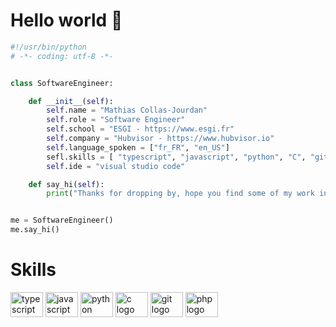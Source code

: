 # Hello world 👋

```python
#!/usr/bin/python
# -*- coding: utf-8 -*-


class SoftwareEngineer:

    def __init__(self):
        self.name = "Mathias Collas-Jourdan"
        self.role = "Software Engineer"
        self.school = "ESGI - https://www.esgi.fr"
        self.company = "Hubvisor - https://www.hubvisor.io"
        self.language_spoken = ["fr_FR", "en_US"]
        sefl.skills = [ "typescript", "javascript", "python", "C", "git", "php"]
        self.ide = "visual studio code"

    def say_hi(self):
        print("Thanks for dropping by, hope you find some of my work interesting.")


me = SoftwareEngineer()
me.say_hi()
```
# Skills

<div align="left">
  <img src="https://cdn.jsdelivr.net/gh/devicons/devicon@latest/icons/typescript/typescript-original.svg" height="40" width="52" alt="typescript logo"/>
  <img src="https://cdn.jsdelivr.net/gh/devicons/devicon/icons/javascript/javascript-original.svg" height="40" width="52" alt="javascript logo"  />
  <img src="https://cdn.jsdelivr.net/gh/devicons/devicon/icons/python/python-original.svg" height="40" width="52" alt="python logo"  />
  <img src="https://cdn.jsdelivr.net/gh/devicons/devicon/icons/c/c-original.svg" height="40" width="52" alt="c logo"  />
  <img src="https://cdn.jsdelivr.net/gh/devicons/devicon@latest/icons/git/git-original-wordmark.svg" height="40" width="52" alt="git logo"/>
  <img src="https://cdn.jsdelivr.net/gh/devicons/devicon@latest/icons/php/php-original.svg" height="40" width="52" alt="php logo"/>
</div>

